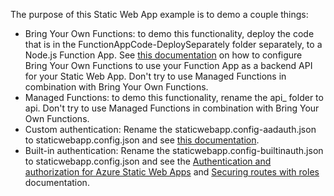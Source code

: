 The purpose of this Static Web App example is to demo a couple things:
- Bring Your Own Functions: to demo this functionality, deploy the code that is in the FunctionAppCode-DeploySeparately folder separately, to a Node.js Function App. See [this documentation](https://docs.microsoft.com/azure/static-web-apps/functions-bring-your-own) on how to configure Bring Your Own Functions to use your Function App as a backend API for your Static Web App. Don't try to use Managed Functions in combination with Bring Your Own Functions.
- Managed Functions: to demo this functionality, rename the api_ folder to api. Don't try to use Managed Functions in combination with Bring Your Own Functions.
- Custom authentication: Rename the staticwebapp.config-aadauth.json to staticwebapp.config.json and see [this documentation](https://docs.microsoft.com/azure/static-web-apps/authentication-custom?tabs=aad).
- Built-in authentication: Rename the staticwebapp.config-builtinauth.json to staticwebapp.config.json and see the [Authentication and authorization for Azure Static Web Apps](https://docs.microsoft.com/azure/static-web-apps/authentication-authorization?tabs=invitations) and [Securing routes with roles](https://docs.microsoft.com/en-us/azure/static-web-apps/configuration#securing-routes-with-roles) documentation.
